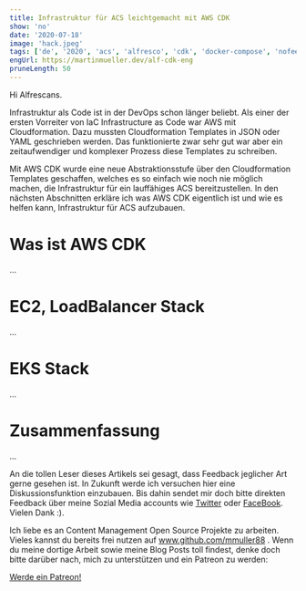 ```yaml
---
title: Infrastruktur für ACS leichtgemacht mit AWS CDK
show: 'no'
date: '2020-07-18'
image: 'hack.jpeg'
tags: ['de', '2020', 'acs', 'alfresco', 'cdk', 'docker-compose', 'nofeed']
engUrl: https://martinmueller.dev/alf-cdk-eng
pruneLength: 50
---
```


Hi Alfrescans.

Infrastruktur als Code ist in der DevOps schon länger beliebt. Als einer der ersten Vorreiter von IaC Infrastructure as Code war AWS mit Cloudformation. Dazu mussten Cloudformation Templates in JSON oder YAML geschrieben werden. Das funktionierte zwar sehr gut war aber ein zeitaufwendiger und komplexer Prozess diese Templates zu schreiben. 

Mit AWS CDK wurde eine neue Abstraktionsstufe über den Cloudformation Templates geschaffen, welches es so einfach wie noch nie möglich machen, die Infrastruktur für ein lauffähiges ACS bereitzustellen. In den nächsten Abschnitten erkläre ich was AWS CDK eigentlich ist und wie es helfen kann, Infrastruktur für ACS aufzubauen.

# Was ist AWS CDK
...

# EC2, LoadBalancer Stack
...

# EKS Stack
...

# Zusammenfassung
...

An die tollen Leser dieses Artikels sei gesagt, dass Feedback jeglicher Art gerne gesehen ist. In Zukunft werde ich versuchen hier eine Diskussionsfunktion einzubauen. Bis dahin sendet mir doch bitte direkten Feedback über meine Sozial Media accounts wie [Twitter](https://twitter.com/MartinMueller_) oder [FaceBook](https://www.facebook.com/martin.muller.10485). Vielen Dank :).

Ich liebe es an Content Management Open Source Projekte zu arbeiten. Vieles kannst du bereits frei nutzen auf www.github.com/mmuller88 . Wenn du meine dortige Arbeit sowie meine Blog Posts toll findest, denke doch bitte darüber nach, mich zu unterstützen und ein Patreon zu werden:

<a href="https://www.patreon.com/bePatron?u=29010217" data-patreon-widget-type="become-patron-button">Werde ein Patreon!</a><script async src="https://c6.patreon.com/becomePatronButton.bundle.js"></script>